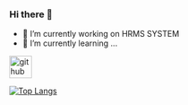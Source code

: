 ### Hi there 👋


- 🔭 I’m currently working on HRMS SYSTEM
- 🌱 I’m currently learning ...

[<img src='https://cdn.jsdelivr.net/npm/simple-icons@3.0.1/icons/github.svg' alt='github' height='40' float='right'>](https://github.com/berkaylxl)  

[![Top Langs](https://github-readme-stats.vercel.app/api/top-langs/?username=berkaylxl)](https://github.com/anuraghazra/github-readme-stats)
